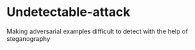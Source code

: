# Undetectable-attack
Making adversarial examples difficult to detect with the help of steganography
